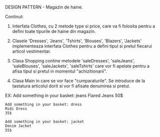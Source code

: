 DESIGN PATTERN - Magazin de haine.

Continut:

1. Interfata Clothes, cu 2 metode type si price, care va fi folosita pentru a defini toate tipurile de haine din magazin.

2. Clasele 'Dresses', 'Jeans', 'Tshirts', 'Blouses', 'Blazers', 'Jackets' implementeaza interfata Clothes pentru a defini tipul si pretul fiecarui articol vestimentar.

3. Clasa Shopping contine metodele 'saleDresses', 'saleJeans', 'saleBlouses', 'saleJackets', 'saleTshirts' care vor fi apelate pentru a afisa tipul si pretul in momentul "achizitionarii".

4. Clasa Main in care se vor face "cumparaturile". Se introduce de la tastatura articolul dorit si vor fi afisate denumirea si pretul.

EX:
    Add something in your basket: jeans
    Flared Jeans
    50$
    
    Add something in your basket: dress
    Midi Dress
    35$
    
    Add something in your basket: jacket
    Denim Jacket
    55$

